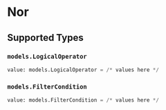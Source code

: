 # Nor


## Supported Types

### `models.LogicalOperator`

```python
value: models.LogicalOperator = /* values here */
```

### `models.FilterCondition`

```python
value: models.FilterCondition = /* values here */
```

